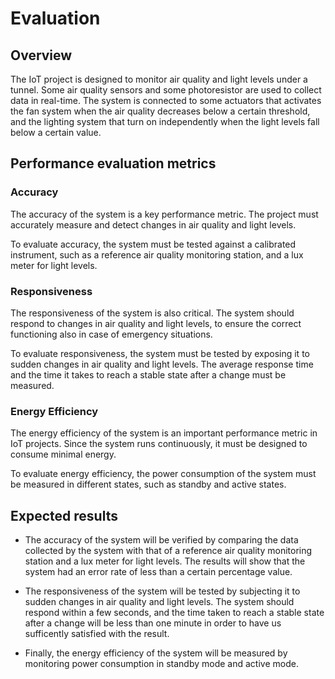 # Evaluation

## Overview
The IoT project is designed to monitor air quality and light levels under a tunnel. Some air quality sensors and some photoresistor are used to collect data in real-time. The system is connected to some actuators that activates the fan system when the air quality decreases below a certain threshold, and the lighting system that turn on independently when the light levels fall below a certain value.

## Performance evaluation metrics

### Accuracy

The accuracy of the system is a key performance metric. The project must accurately measure and detect changes in air quality and light levels. 

To evaluate accuracy, the system must be tested against a calibrated instrument, such as a reference air quality monitoring station, and a lux meter for light levels. 

### Responsiveness

The responsiveness of the system is also critical. The system should respond to changes in air quality and light levels, to ensure the correct functioning also in case of emergency situations.

To evaluate responsiveness, the system must be tested by exposing it to sudden changes in air quality and light levels. The average response time and the time it takes to reach a stable state after a change must be measured.

### Energy Efficiency

The energy efficiency of the system is an important performance metric in IoT projects. Since the system runs continuously, it must be designed to consume minimal energy.

To evaluate energy efficiency, the power consumption of the system must be measured in different states, such as standby and active states.

## Expected results

- The accuracy of the system will be verified by comparing the data collected by the system with that of a reference air quality monitoring station and a lux meter for light levels. The results will show that the system had an error rate of less than a certain percentage value.

- The responsiveness of the system will be tested by subjecting it to sudden changes in air quality and light levels. The system should respond within a few seconds, and the time taken to reach a stable state after a change will be less than one minute in order to have us sufficently satisfied with the result.

- Finally, the energy efficiency of the system will be measured by monitoring power consumption in standby mode and active mode.

